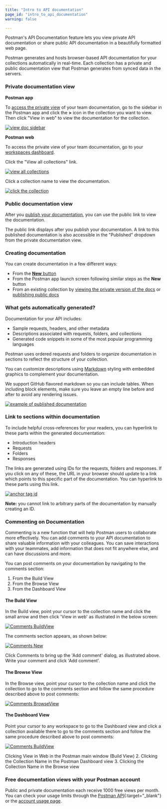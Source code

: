 ```yaml
---
title: "Intro to API documentation"
page_id: "intro_to_api_documentation"
warning: false

---
```


Postman's API Documentation feature lets you view private API documentation or share public API documentation in a beautifully formatted web page. 

Postman generates and hosts browser-based API documentation for your collections automatically in real-time. Each collection has a private and public documentation view that Postman generates from synced data in the servers. 

### Private documentation view

**Postman app**

To [access the private view](/docs/v6/postman/api_documentation/viewing_documentation) of your team documentation, go to the sidebar in the Postman app and click the **>** icon in the collection you want to view. Then click "View in web" to view the documentation for the collection.

[![view doc sidebar](https://s3.amazonaws.com/postman-static-getpostman-com/postman-docs/view-web-documentation.png)](https://s3.amazonaws.com/postman-static-getpostman-com/postman-docs/view-web-documentation.png)

**Postman web**

To access the private view of your team documentation, go to your [workspaces dashboard](https://app.getpostman.com/dashboard). 

Click the "View all collections" link. 

[![view all collections](https://s3.amazonaws.com/postman-static-getpostman-com/postman-docs/view-all-collections.png)](https://s3.amazonaws.com/postman-static-getpostman-com/postman-docs/view-all-collections.png)

Click a collection name to view the documentation.

[![click the collection](https://s3.amazonaws.com/postman-static-getpostman-com/postman-docs/click-collection-private-view.png)](https://s3.amazonaws.com/postman-static-getpostman-com/postman-docs/click-collection-private-view.png)

### Public documentation view

After you [publish your documentation](/docs/v6/postman/api_documentation/publishing_public_docs), you can use the public link to view the documentation. 

The public link displays after you publish your documentation. A link to this published documentation is also accessible in the "Published" dropdown from the private documentation view.

### Creating documentation

You can create documentation in a few different ways:
* From the [**New** button](/docs/v6/postman/launching_postman/newbutton#create-documentation)
* From the Postman app launch screen following similar steps as the **New** button
* From an existing collection by [viewing the private version of the docs](/docs/v6/postman/api_documentation/viewing_documentation) or [publishing public docs](/docs/v6/postman/api_documentation/publishing_public_docs)

### What gets automatically generated?

Documentation for your API includes:

   *   Sample requests, headers, and other metadata
   *   Descriptions associated with requests, folders, and collections
   *   Generated code snippets in some of the most popular programming languages

Postman uses ordered requests and folders to organize documentation in sections to reflect the structure of your collection.

You can customize descriptions using [Markdown](/docs/v6/postman/api_documentation/how_to_document_using_markdown) styling with embedded graphics to complement your documentation. 

We support GitHub flavored markdown so you can include tables. When including block elements, make sure you leave an empty line before and after to avoid any rendering issues.

[![example of published documentation](https://s3.amazonaws.com/postman-static-getpostman-com/postman-docs/WS-doc-markdown.png)](https://s3.amazonaws.com/postman-static-getpostman-com/postman-docs/WS-doc-markdown.png)

### Link to sections within documentation

To include helpful cross-references for your readers, you can hyperlink to these parts within the generated documentation:

  * Introduction headers
  * Requests
  * Folders
  * Responses

The links are generated using IDs for the requests, folders and responses. If you click on any of these, the URL in your browser should update to a link which points to this specific part of the documentation. You can hyperlink to these parts using this link.

[![anchor tag id](https://s3.amazonaws.com/postman-static-getpostman-com/postman-docs/anchor-id.png)](https://s3.amazonaws.com/postman-static-getpostman-com/postman-docs/anchor-id.png)

**Note:** you cannot link to arbitrary parts of the documentation by manually creating an ID.

### Commenting on Documentation 

Commenting is a new function that will help Postman users to collaborate more effectively. You can add comments to your API documentation to share valuable information with your colleagues. You can save interactions with your teammates, add information that does not fit anywhere else, and can have discussions and more.

You can post comments on your documentation by navigating to the comments section:

1. From the Build View
2. From the Browse View
3. From the Dashboard View

#### The Build View

In the Build view, point your cursor to the collection name and click the small arrow and then click 'View in web' as illustrated in the below screen:

[![Comments BuildView](https://s3.amazonaws.com/postman-static-getpostman-com/postman-docs/Comments_Main_Proc.png)](https://s3.amazonaws.com/postman-static-getpostman-com/postman-docs/Comments_Main_Proc.png)

The comments section appears, as shown below:

[![Comments New](https://s3.amazonaws.com/postman-static-getpostman-com/postman-docs/Comments_New1.png)](https://s3.amazonaws.com/postman-static-getpostman-com/postman-docs/Comments_New1.png)

Click Comments to bring up the 'Add comment' dialog, as illustrated above. Write your comment and click 'Add comment'. 

#### The Browse View

In the Browse view, point your cursor to the collection name and click the collection to go to the comments section and follow the same procedure described above to post comments:

[![Comments BrowseView](https://s3.amazonaws.com/postman-static-getpostman-com/postman-docs/Comments_Browse_View.png)](https://s3.amazonaws.com/postman-static-getpostman-com/postman-docs/Comments_Browse_View.png)


#### The Dashboard View

Point your cursor to any workspace to go to the Dashboard  view and click a collection available there to go to the comments section and follow the same procedure described above to post comments:

[![Comments BuildView](https://s3.amazonaws.com/postman-static-getpostman-com/postman-docs/Comments_Dashboard_View1.png)](https://s3.amazonaws.com/postman-static-getpostman-com/postman-docs/Comments_Dashboard_View1.png)



Clicking View in Web in the Postman main window (Build View)
2. Clicking the Collection Name in the Postman Dashboard view
3. Clicking the Collection Name in the Browse view

### Free documentation views with your Postman account
 
Public and private documentation each receive 1000 free views per month. You can check your usage limits through the [Postman API](https://docs.api.getpostman.com){:target="_blank"} or the [account usage page](https://go.pstmn.io/postman-account-limits).
